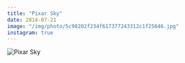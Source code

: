 ```yaml
---
title: "Pixar Sky"
date: 2014-07-21
image: "/img/photo/5c98202f234f617377243312c1f25646.jpg"
instagram: true
---
```


![Pixar Sky](/img/photo/5c98202f234f617377243312c1f25646.jpg)
